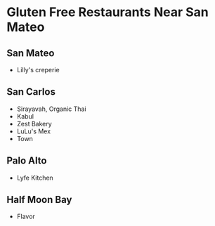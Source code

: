 # Gluten Free Restaurants Near San Mateo

## San Mateo
- Lilly's creperie

## San Carlos
- Sirayavah, Organic Thai
- Kabul
- Zest Bakery
- LuLu's Mex
- Town

## Palo Alto
- Lyfe Kitchen

## Half Moon Bay
- Flavor
